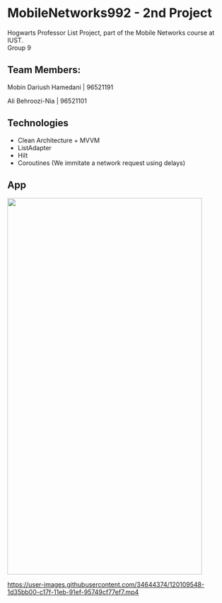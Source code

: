 # MobileNetworks992 - 2nd Project

Hogwarts Professor List Project, part of the Mobile Networks course at IUST. \
Group 9

## Team Members:
Mobin Dariush Hamedani | 96521191

Ali Behroozi-Nia | 96521101

## Technologies
* Clean Architecture + MVVM
* ListAdapter
* Hilt
* Coroutines (We immitate a network request using delays)

## App
<img src="https://user-images.githubusercontent.com/34644374/120109472-d8118900-c17e-11eb-95a6-14756a34d76e.jpg" width="440" height="850">

https://user-images.githubusercontent.com/34644374/120109548-1d35bb00-c17f-11eb-91ef-95749cf77ef7.mp4